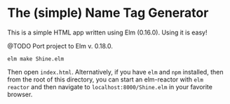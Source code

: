 # The (simple) Name Tag Generator

This is a simple HTML app written using Elm (0.16.0). Using it is easy!

@TODO Port project to Elm v. 0.18.0.

```
elm make Shine.elm
```

Then open `index.html`. Alternatively, if you have `elm` and `npm` installed,
then from the root of this directory, you can start an elm-reactor with
`elm reactor` and then navigate to `localhost:8000/Shine.elm` in your favorite
browser.

